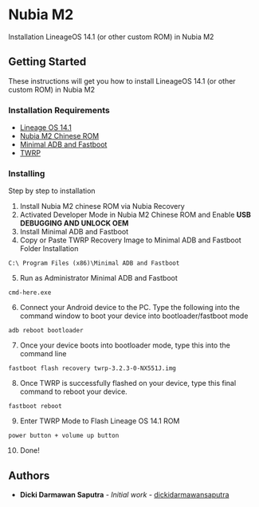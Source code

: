 # Nubia M2

Installation LineageOS 14.1 (or other custom ROM) in Nubia M2

## Getting Started

These instructions will get you how to install LineageOS 14.1 (or other custom ROM) in Nubia M2

### Installation Requirements

<ul>
	<li><a href="https://drive.google.com/file/d/1YSdAOY0wEyDojF24G7jeDhDdxwy3yr8Q/view">Lineage OS 14.1</a></li>
	<li><a href="http://ui.nubia.cn/rom/detail/36">Nubia M2 Chinese ROM</a></li>
	<li><a href="http://download930.mediafire.com/dmm09bpd33wg/ccnnv843a20tqbn/minimal_adb_fastboot_v1.4.3.zip">Minimal ADB and Fastboot</a></li>
	<li><a href="https://dl.twrp.me/NX551J/twrp-3.2.3-0-NX551J.img">TWRP</a></li>
</ul>

### Installing

Step by step to installation

1. Install Nubia M2 chinese ROM via Nubia Recovery
2. Activated Developer Mode in Nubia M2 Chinese ROM and Enable **USB DEBUGGING AND UNLOCK OEM**
3. Install Minimal ADB and Fastboot
4. Copy or Paste TWRP Recovery Image to Minimal ADB and Fastboot Folder Installation

```
C:\ Program Files (x86)\Minimal ADB and Fastboot
```

5. Run as Administrator Minimal ADB and Fastboot

```
cmd-here.exe
```

6. Connect your Android device to the PC. Type the following into the command window to boot your device into bootloader/fastboot mode

```
adb reboot bootloader
```

7. Once your device boots into bootloader mode, type this into the command line

```
fastboot flash recovery twrp-3.2.3-0-NX551J.img
```

8. Once TWRP is successfully flashed on your device, type this final command to reboot your device.

```
fastboot reboot
```

9. Enter TWRP Mode to Flash Lineage OS 14.1 ROM

```
power button + volume up button
```

10. Done!

## Authors

* **Dicki Darmawan Saputra** - *Initial work* - [dickidarmawansaputra](https://github.com/dickidarmawansaputra)
